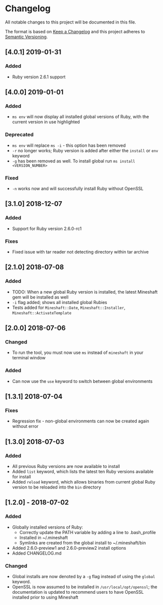 # Changelog
All notable changes to this project will be documented in this file.

The format is based on [Keep a Changelog](https://keepachangelog.com/en/1.0.0/)
and this project adheres to [Semantic Versioning](https://semver.org/spec/v2.0.0.html).

## [4.0.1] 2019-01-31
### Added
- Ruby version 2.6.1 support

## [4.0.0] 2019-01-01
### Added
- `ms env` will now display all installed global versions of Ruby, with the current version in use highlighted

### Deprecated
- `ms env` will replace `ms -i` - this option has been removed
- `-r` no longer works; Ruby version is added after either the `install` or `env` keyword
- `-g` has been removed as well. To install global run `ms install <VERSION_NUMBER>`

### Fixed
- `-n` works now and will successfully install Ruby without OpenSSL

## [3.1.0] 2018-12-07
### Added
- Support for Ruby version 2.6.0-rc1

### Fixes
- Fixed issue with tar reader not detecting directory within tar archive

## [2.1.0] 2018-07-08
### Added
- TODO: When a new global Ruby version is installed, the latest Mineshaft gem will be installed as well
- `-i` flag added; shows all installed global Rubies
- Tests added for `Mineshaft::Date`, `Mineshaft::Installer`, `Mineshaft::ActivateTemplate`

## [2.0.0] 2018-07-06
### Changed
- To run the tool, you must now use `ms` instead of `mineshaft` in your terminal window

### Added
- Can now use the `use` keyword to switch between global environments

## [1.3.1] 2018-07-04
### Fixes
- Regression fix - non-global environments can now be created again without error

## [1.3.0] 2018-07-03
### Added
- All previous Ruby versions are now available to install
- Added `list` keyword, which lists the latest ten Ruby versions available for install
- Added `reload` keyword, which allows binaries from current global Ruby version to be reloaded into the `bin` directory

## [1.2.0] - 2018-07-02
### Added
- Globally installed versions of Ruby: 
  - Correctly update the PATH variable by adding a line to .bash_profile
  - Installed in ~/.mineshaft
  - Symlinks are created from the global install to ~/.mineshaft/bin
- Added 2.6.0-preview1 and 2.6.0-preview2 install options
- Added CHANGELOG.md

### Changed
- Global installs are now denoted by a `-g` flag instead of using the `global` keyword.
- OpenSSL is now assumed to be installed in `/usr/local/opt/openssl`; the documentation is updated to recommend users to have OpenSSL installed prior to using Mineshaft
